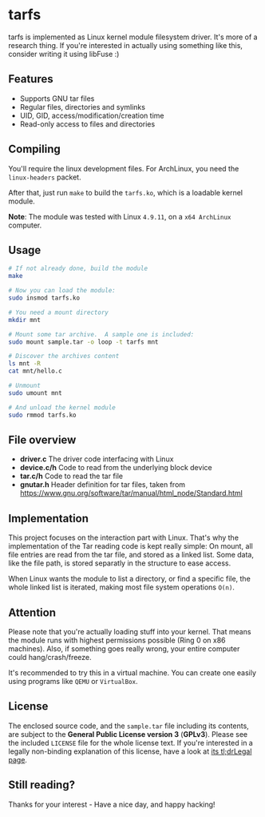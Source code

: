 # tarfs

tarfs is implemented as Linux kernel module filesystem driver.  It's more of a
research thing.  If you're interested in actually using something like this,
consider writing it using libFuse :)

## Features

* Supports GNU tar files
* Regular files, directories and symlinks
* UID, GID, access/modification/creation time
* Read-only access to files and directories

## Compiling

You'll require the linux development files.  For ArchLinux, you need the
`linux-headers` packet.

After that, just run `make` to build the `tarfs.ko`, which is a loadable
kernel module.

**Note**: The module was tested with Linux `4.9.11`, on a `x64 ArchLinux`
          computer.

## Usage

```sh
# If not already done, build the module
make

# Now you can load the module:
sudo insmod tarfs.ko

# You need a mount directory
mkdir mnt

# Mount some tar archive.  A sample one is included:
sudo mount sample.tar -o loop -t tarfs mnt

# Discover the archives content
ls mnt -R
cat mnt/hello.c

# Unmount
sudo umount mnt

# And unload the kernel module
sudo rmmod tarfs.ko
```

## File overview

* **driver.c** The driver code interfacing with Linux
* **device.c/h** Code to read from the underlying block device
* **tar.c/h** Code to read the tar file
* **gnutar.h** Header definition for tar files, taken from
  https://www.gnu.org/software/tar/manual/html_node/Standard.html

## Implementation

This project focuses on the interaction part with Linux.  That's why the
implementation of the Tar reading code is kept really simple: On mount, all
file entries are read from the tar file, and stored as a linked list.  Some
data, like the file path, is stored separatly in the structure to ease access.

When Linux wants the module to list a directory, or find a specific file, the
whole linked list is iterated, making most file system operations `O(n)`.

## Attention

Please note that you're actually loading stuff into your kernel.  That means the
module runs with highest permissions possible (Ring 0 on x86 machines).  Also,
if something goes really wrong, your entire computer could hang/crash/freeze.

It's recommended to try this in a virtual machine.  You can create one easily
using programs like `QEMU` or `VirtualBox`.

## License

The enclosed source code, and the `sample.tar` file including its contents, are
subject to the **General Public License version 3** (**GPLv3**).  Please see the
included `LICENSE` file for the whole license text.  If you're interested in a
legally non-binding explanation of this license, have a look at
[its tl;drLegal page](https://tldrlegal.com/license/gnu-general-public-license-v3-(gpl-3)).

## Still reading?

Thanks for your interest - Have a nice day, and happy hacking!
